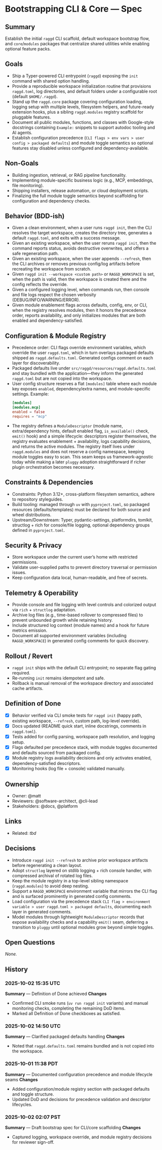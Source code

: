 # Bootstrapping CLI & Core — Spec

## Summary
Establish the initial `raggd` CLI scaffold, default workspace bootstrap flow, and `core`/`modules` packages that centralize shared utilities while enabling optional feature packs.

## Goals
- Ship a Typer-powered CLI entrypoint (`raggd`) exposing the `init` command with shared option handling.
- Provide a reproducible workspace initialization routine that provisions `raggd.toml`, log directories, and default folders under a configurable root (default `$HOME/.raggd`).
- Stand up the `raggd.core` package covering configuration loading, logging setup with multiple levels, filesystem helpers, and future-ready extension hooks, plus a sibling `raggd.modules` registry scaffold for pluggable features.
- Document all public modules, functions, and classes with Google-style docstrings containing `Example:` snippets to support autodoc tooling and AI agents.
- Establish configuration precedence (`CLI flags > env vars > user config > packaged defaults`) and module toggle semantics so optional features stay disabled unless configured and dependency-available.

## Non-Goals
- Building ingestion, retrieval, or RAG pipeline functionality.
- Implementing module-specific business logic (e.g., MCP, embeddings, file monitoring).
- Shipping installers, release automation, or cloud deployment scripts.
- Finalizing the full module toggle semantics beyond scaffolding for configuration and dependency checks.

## Behavior (BDD-ish)
- Given a clean environment, when a user runs `raggd init`, then the CLI resolves the target workspace, creates the directory tree, generates a default `raggd.toml`, and exits with a success message.
- Given an existing workspace, when the user reruns `raggd init`, then the command reports status, avoids destructive overwrites, and offers a safe regeneration path.
- Given an existing workspace, when the user appends `--refresh`, then the CLI archives or removes previous config/log artifacts before recreating the workspace from scratch.
- Given `raggd init --workspace <custom path>` or `RAGGD_WORKSPACE` is set, when the path is valid, then the workspace is created there and the config reflects the override.
- Given a configured logging level, when commands run, then console and file logs respect the chosen verbosity (DEBUG/INFO/WARNING/ERROR).
- Given module enablement flags across defaults, config, env, or CLI, when the registry resolves modules, then it honors the precedence order, reports availability, and only initializes modules that are both enabled and dependency-satisfied.

## Configuration & Module Registry
- Precedence order: CLI flags override environment variables, which override the user `raggd.toml`, which in turn overlays packaged defaults shipped as `raggd.defaults.toml`. Generated configs comment on each layer for discoverability.
- Packaged defaults live under `src/raggd/resources/raggd.defaults.toml` and stay bundled with the application—they inform the generated `raggd.toml` but are not copied into the workspace.
- User config structure reserves a flat `[modules]` table where each module key exposes `enabled`, dependency/extra names, and module-specific settings. Example:
  ```toml
  [modules]
  [modules.mcp]
  enabled = false
  requires = "mcp"
  ```
- The registry defines a `ModuleDescriptor` (module name, extra/dependency hints, default enabled flag, `is_available()` check, `emit()` hook) and a simple lifecycle: descriptors register themselves, the registry evaluates enablement + availability, logs capability decisions, and returns the active modules. The registry itself lives under `raggd.modules` and does not reserve a config namespace, keeping module toggles easy to scan. This seam keeps us framework-agnostic today while making a later `pluggy` adoption straightforward if richer plugin orchestration becomes necessary.

## Constraints & Dependencies
- Constraints: Python 3.12+, cross-platform filesystem semantics, adhere to repository styleguides.
- Build tooling: managed through `uv` with `pyproject.toml`, so packaged resources (defaults/templates) must be declared for both source and wheel distributions.
- Upstream/Downstream: Typer, pydantic-settings, platformdirs, tomlkit, structlog + rich for console/file logging, optional dependency groups defined in `pyproject.toml`.

## Security & Privacy
- Store workspace under the current user’s home with restricted permissions.
- Validate user-supplied paths to prevent directory traversal or permission issues.
- Keep configuration data local, human-readable, and free of secrets.

## Telemetry & Operability
- Provide console and file logging with level controls and colorized output via `rich` + `structlog` adaptation.
- Archive log files (e.g., time-based rollover to compressed files) to prevent unbounded growth while retaining history.
- Include structured log context (module names) and a hook for future metrics emission.
- Document all supported environment variables (including `RAGGD_WORKSPACE`) in generated config comments for quick discovery.

## Rollout / Revert
- `raggd init` ships with the default CLI entrypoint; no separate flag gating required.
- Re-running `init` remains idempotent and safe.
- Rollback is manual removal of the workspace directory and associated cache artifacts.

## Definition of Done
- [x] Behavior verified via CLI smoke tests for `raggd init` (happy path, existing workspace, `--refresh`, custom path, log-level override).
- [x] Docs updated (README quick start, inline docstrings, comments in `raggd.toml`).
- [x] Tests added for config parsing, workspace path resolution, and logging setup.
- [x] Flags defaulted per precedence stack, with module toggles documented and defaults sourced from packaged config.
- [x] Module registry logs availability decisions and only activates enabled, dependency-satisfied descriptors.
- [x] Monitoring hooks (log file + console) validated manually.

## Ownership
- Owner: @matt
- Reviewers: @software-architect, @cli-lead
- Stakeholders: @docs, @platform

## Links
- Related: _tbd_

## Decisions
- Introduce `raggd init --refresh` to archive prior workspace artifacts before regenerating a clean layout.
- Adopt `structlog` layered on stdlib logging + rich console handler, with compressed archival of rotated log files.
- Keep the module registry in a top-level sibling namespace (`raggd.modules`) to avoid deep nesting.
- Support a `RAGGD_WORKSPACE` environment variable that mirrors the CLI flag and is surfaced prominently in generated config comments.
- Load configuration via the precedence stack `CLI flag > environment variable > user raggd.toml > packaged defaults`, documenting each layer in generated comments.
- Model modules through lightweight `ModuleDescriptor` records that expose availability checks and a capability `emit()` seam, deferring a transition to `pluggy` until optional modules grow beyond simple toggles.

## Open Questions
_None._

## History

### 2025-10-02 15:35 UTC
**Summary** — Definition of Done achieved
**Changes**
- Confirmed CLI smoke runs (`uv run raggd init` variants) and manual monitoring checks, completing the remaining DoD items.
- Marked all Definition of Done checkboxes as satisfied.

### 2025-10-02 14:50 UTC
**Summary** — Clarified packaged defaults handling
**Changes**
- Noted that `raggd.defaults.toml` remains bundled and is not copied into the workspace.

### 2025-10-01 11:38 PDT
**Summary** — Documented configuration precedence and module lifecycle seams
**Changes**
- Added configuration/module registry section with packaged defaults and toggle structure.
- Updated DoD and decisions for precedence validation and descriptor lifecycles.

### 2025-10-02 02:07 PST
**Summary** — Draft bootstrap spec for CLI/core scaffolding
**Changes**
- Captured logging, workspace override, and module registry decisions for reviewer sign-off.

